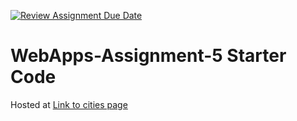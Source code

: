 [![Review Assignment Due Date](https://classroom.github.com/assets/deadline-readme-button-24ddc0f5d75046c5622901739e7c5dd533143b0c8e959d652212380cedb1ea36.svg)](https://classroom.github.com/a/7kKA03Up)
# WebApps-Assignment-5 Starter Code
Hosted at [Link to cities page](https://44-563-webapps-f23.github.io/44563-webapps-f23-assignment5-Manideep4444/)